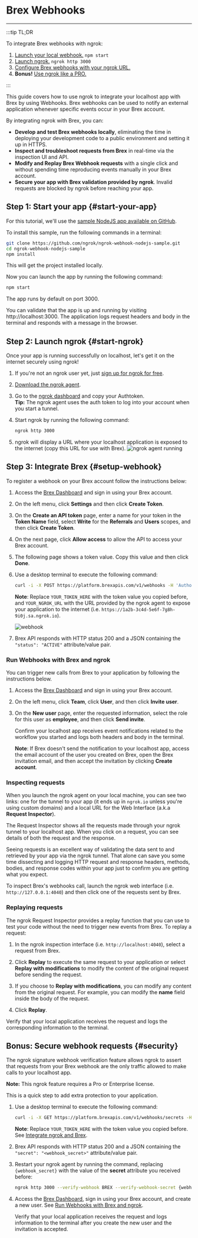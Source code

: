# Brex Webhooks

---

:::tip TL;DR

To integrate Brex webhooks with ngrok:

1. [Launch your local webhook.](#start-your-app) `npm start`
1. [Launch ngrok.](#start-ngrok) `ngrok http 3000`
1. [Configure Brex webhooks with your ngrok URL.](#setup-webhook)
1. **Bonus!** [Use ngrok like a PRO.](#security)

:::

This guide covers how to use ngrok to integrate your localhost app with Brex by using Webhooks.
Brex webhooks can be used to notify an external application whenever specific events occur in your Brex account.

By integrating ngrok with Brex, you can:

- **Develop and test Brex webhooks locally**, eliminating the time in deploying your development code to a public environment and setting it up in HTTPS.
- **Inspect and troubleshoot requests from Brex** in real-time via the inspection UI and API.
- **Modify and Replay Brex Webhook requests** with a single click and without spending time reproducing events manually in your Brex account.
- **Secure your app with Brex validation provided by ngrok**. Invalid requests are blocked by ngrok before reaching your app.

## **Step 1**: Start your app {#start-your-app}

For this tutorial, we'll use the [sample NodeJS app available on GitHub](https://github.com/ngrok/ngrok-webhook-nodejs-sample).

To install this sample, run the following commands in a terminal:

```bash
git clone https://github.com/ngrok/ngrok-webhook-nodejs-sample.git
cd ngrok-webhook-nodejs-sample
npm install
```

This will get the project installed locally.

Now you can launch the app by running the following command:

```bash
npm start
```

The app runs by default on port 3000.

You can validate that the app is up and running by visiting http://localhost:3000. The application logs request headers and body in the terminal and responds with a message in the browser.

## **Step 2**: Launch ngrok {#start-ngrok}

Once your app is running successfully on localhost, let's get it on the internet securely using ngrok!

1. If you're not an ngrok user yet, just [sign up for ngrok for free](https://ngrok.com/signup).

1. [Download the ngrok agent](https://ngrok.com/download).

1. Go to the [ngrok dashboard](https://dashboard.ngrok.com) and copy your Authtoken. <br />
   **Tip:** The ngrok agent uses the auth token to log into your account when you start a tunnel.
1. Start ngrok by running the following command:

   ```bash
   ngrok http 3000
   ```

1. ngrok will display a URL where your localhost application is exposed to the internet (copy this URL for use with Brex).
   ![ngrok agent running](/img/integrations/launch_ngrok_tunnel.png)

## **Step 3**: Integrate Brex {#setup-webhook}

To register a webhook on your Brex account follow the instructions below:

1. Access the [Brex Dashboard](https://dashboard.brex.com) and sign in using your Brex account.

1. On the left menu, click **Settings** and then click **Create Token**.

1. On the **Create an API token** page, enter a name for your token in the **Token Name** field, select **Write** for the **Referrals** and **Users** scopes, and then click **Create Token**.

1. On the next page, click **Allow access** to allow the API to access your Brex account.

1. The following page shows a token value. Copy this value and then click **Done**.

1. Use a desktop terminal to execute the following command:

   ```bash
   curl -i -X POST https://platform.brexapis.com/v1/webhooks -H 'Authorization: Bearer YOUR_TOKEN_HERE' -H 'Content-Type: application/json' -H 'Idempotency-Key: string' -d '{"YOUR_NGROK_URL": "string","event_types": ["USER_UPDATED"]}'
   ```

   **Note**: Replace `YOUR_TOKEN_HERE` with the token value you copied before, and `YOUR_NGROK_URL` with the URL provided by the ngrok agent to expose your application to the internet (i.e. `https://1a2b-3c4d-5e6f-7g8h-9i0j.sa.ngrok.io`).

   ![webhook](img/ngrok_url_configuration_brex.png)

1. Brex API responds with HTTP status 200 and a JSON containing the `"status": "ACTIVE"` attribute/value pair.

### Run Webhooks with Brex and ngrok

You can trigger new calls from Brex to your application by following the instructions below.

1. Access the [Brex Dashboard](https://dashboard.brex.com) and sign in using your Brex account.

1. On the left menu, click **Team**, click **User**, and then click **Invite user**.

1. On the **New user** page, enter the requested information, select the role for this user as **employee**, and then click **Send invite**.

   Confirm your localhost app receives event notifications related to the workflow you started and logs both headers and body in the terminal.

   **Note**: If Brex doesn't send the notification to your localhost app, access the email account of the user you created on Brex, open the Brex invitation email, and then accept the invitation by clicking **Create account**.

### Inspecting requests

When you launch the ngrok agent on your local machine, you can see two links: one for the tunnel to your app (it ends up in `ngrok.io` unless you're using custom domains) and a local URL for the Web Interface (a.k.a **Request Inspector**).

The Request Inspector shows all the requests made through your ngrok tunnel to your localhost app. When you click on a request, you can see details of both the request and the response.

Seeing requests is an excellent way of validating the data sent to and retrieved by your app via the ngrok tunnel. That alone can save you some time dissecting and logging HTTP request and response headers, methods, bodies, and response codes within your app just to confirm you are getting what you expect.

To inspect Brex's webhooks call, launch the ngrok web interface (i.e. `http://127.0.0.1:4040`) and then click one of the requests sent by Brex.

### Replaying requests

The ngrok Request Inspector provides a replay function that you can use to test your code without the need to trigger new events from Brex. To replay a request:

1. In the ngrok inspection interface (i.e. `http://localhost:4040`), select a request from Brex.

1. Click **Replay** to execute the same request to your application or select **Replay with modifications** to modify the content of the original request before sending the request.

1. If you choose to **Replay with modifications**, you can modify any content from the original request. For example, you can modify the **name** field inside the body of the request.

1. Click **Replay**.

Verify that your local application receives the request and logs the corresponding information to the terminal.

## **Bonus**: Secure webhook requests {#security}

The ngrok signature webhook verification feature allows ngrok to assert that requests from your Brex webhook are the only traffic allowed to make calls to your localhost app.

**Note:** This ngrok feature requires a Pro or Enterprise license.

This is a quick step to add extra protection to your application.

1. Use a desktop terminal to execute the following command:

   ```bash
   curl -i -X GET https://platform.brexapis.com/v1/webhooks/secrets -H 'Authorization: Bearer YOUR_TOKEN_HERE'
   ```

   **Note**: Replace `YOUR_TOKEN_HERE` with the token value you copied before. See [Integrate ngrok and Brex](#setup-webhook).

1. Brex API responds with HTTP status 200 and a JSON containing the `"secret": "<webhook_secret>"` attribute/value pair.

1. Restart your ngrok agent by running the command, replacing `{webhook_secret}` with the value of the **secret** attribute you received before:

   ```bash
   ngrok http 3000 --verify-webhook BREX --verify-webhook-secret {webhook_secret}
   ```

1. Access the [Brex Dashboard](https://dashboard.brex.com), sign in using your Brex account, and create a new user. See [Run Webhooks with Brex and ngrok](#run-webhook).

   Verify that your local application receives the request and logs information to the terminal after you create the new user and the invitation is accepted.

